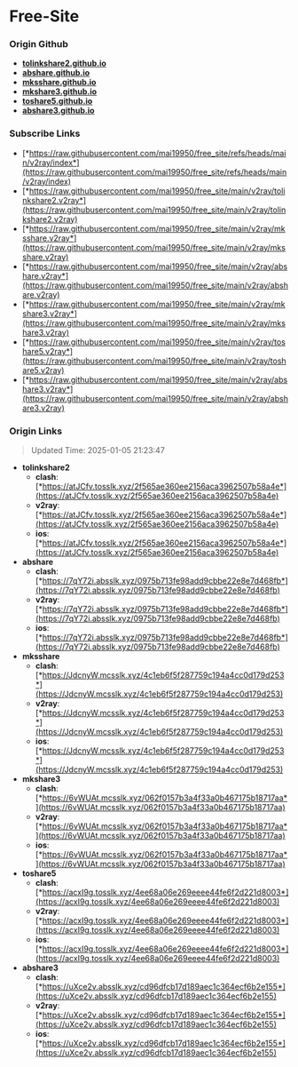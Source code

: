 # Free-Site

### Origin Github

- [**tolinkshare2.github.io**](https://github.com/tolinkshare2/tolinkshare2.github.io)
- [**abshare.github.io**](https://github.com/abshare/abshare.github.io)
- [**mksshare.github.io**](https://github.com/mksshare/mksshare.github.io)
- [**mkshare3.github.io**](https://github.com/mkshare3/mkshare3.github.io)
- [**toshare5.github.io**](https://github.com/toshare5/toshare5.github.io)
- [**abshare3.github.io**](https://github.com/abshare3/abshare3.github.io)

### Subscribe Links

- [*https://raw.githubusercontent.com/mai19950/free_site/refs/heads/main/v2ray/index*](https://raw.githubusercontent.com/mai19950/free_site/refs/heads/main/v2ray/index)
- [*https://raw.githubusercontent.com/mai19950/free_site/main/v2ray/tolinkshare2.v2ray*](https://raw.githubusercontent.com/mai19950/free_site/main/v2ray/tolinkshare2.v2ray)
- [*https://raw.githubusercontent.com/mai19950/free_site/main/v2ray/mksshare.v2ray*](https://raw.githubusercontent.com/mai19950/free_site/main/v2ray/mksshare.v2ray)
- [*https://raw.githubusercontent.com/mai19950/free_site/main/v2ray/abshare.v2ray*](https://raw.githubusercontent.com/mai19950/free_site/main/v2ray/abshare.v2ray)
- [*https://raw.githubusercontent.com/mai19950/free_site/main/v2ray/mkshare3.v2ray*](https://raw.githubusercontent.com/mai19950/free_site/main/v2ray/mkshare3.v2ray)
- [*https://raw.githubusercontent.com/mai19950/free_site/main/v2ray/toshare5.v2ray*](https://raw.githubusercontent.com/mai19950/free_site/main/v2ray/toshare5.v2ray)
- [*https://raw.githubusercontent.com/mai19950/free_site/main/v2ray/abshare3.v2ray*](https://raw.githubusercontent.com/mai19950/free_site/main/v2ray/abshare3.v2ray)

### Origin Links

> Updated Time: 2025-01-05 21:23:47

- **tolinkshare2**
  - **clash**: [*https://atJCfv.tosslk.xyz/2f565ae360ee2156aca3962507b58a4e*](https://atJCfv.tosslk.xyz/2f565ae360ee2156aca3962507b58a4e)
  - **v2ray**: [*https://atJCfv.tosslk.xyz/2f565ae360ee2156aca3962507b58a4e*](https://atJCfv.tosslk.xyz/2f565ae360ee2156aca3962507b58a4e)
  - **ios**: [*https://atJCfv.tosslk.xyz/2f565ae360ee2156aca3962507b58a4e*](https://atJCfv.tosslk.xyz/2f565ae360ee2156aca3962507b58a4e)
- **abshare**
  - **clash**: [*https://7qY72i.absslk.xyz/0975b713fe98add9cbbe22e8e7d468fb*](https://7qY72i.absslk.xyz/0975b713fe98add9cbbe22e8e7d468fb)
  - **v2ray**: [*https://7qY72i.absslk.xyz/0975b713fe98add9cbbe22e8e7d468fb*](https://7qY72i.absslk.xyz/0975b713fe98add9cbbe22e8e7d468fb)
  - **ios**: [*https://7qY72i.absslk.xyz/0975b713fe98add9cbbe22e8e7d468fb*](https://7qY72i.absslk.xyz/0975b713fe98add9cbbe22e8e7d468fb)
- **mksshare**
  - **clash**: [*https://JdcnyW.mcsslk.xyz/4c1eb6f5f287759c194a4cc0d179d253*](https://JdcnyW.mcsslk.xyz/4c1eb6f5f287759c194a4cc0d179d253)
  - **v2ray**: [*https://JdcnyW.mcsslk.xyz/4c1eb6f5f287759c194a4cc0d179d253*](https://JdcnyW.mcsslk.xyz/4c1eb6f5f287759c194a4cc0d179d253)
  - **ios**: [*https://JdcnyW.mcsslk.xyz/4c1eb6f5f287759c194a4cc0d179d253*](https://JdcnyW.mcsslk.xyz/4c1eb6f5f287759c194a4cc0d179d253)
- **mkshare3**
  - **clash**: [*https://6vWUAt.mcsslk.xyz/062f0157b3a4f33a0b467175b18717aa*](https://6vWUAt.mcsslk.xyz/062f0157b3a4f33a0b467175b18717aa)
  - **v2ray**: [*https://6vWUAt.mcsslk.xyz/062f0157b3a4f33a0b467175b18717aa*](https://6vWUAt.mcsslk.xyz/062f0157b3a4f33a0b467175b18717aa)
  - **ios**: [*https://6vWUAt.mcsslk.xyz/062f0157b3a4f33a0b467175b18717aa*](https://6vWUAt.mcsslk.xyz/062f0157b3a4f33a0b467175b18717aa)
- **toshare5**
  - **clash**: [*https://acxI9g.tosslk.xyz/4ee68a06e269eeee44fe6f2d221d8003*](https://acxI9g.tosslk.xyz/4ee68a06e269eeee44fe6f2d221d8003)
  - **v2ray**: [*https://acxI9g.tosslk.xyz/4ee68a06e269eeee44fe6f2d221d8003*](https://acxI9g.tosslk.xyz/4ee68a06e269eeee44fe6f2d221d8003)
  - **ios**: [*https://acxI9g.tosslk.xyz/4ee68a06e269eeee44fe6f2d221d8003*](https://acxI9g.tosslk.xyz/4ee68a06e269eeee44fe6f2d221d8003)
- **abshare3**
  - **clash**: [*https://uXce2v.absslk.xyz/cd96dfcb17d189aec1c364ecf6b2e155*](https://uXce2v.absslk.xyz/cd96dfcb17d189aec1c364ecf6b2e155)
  - **v2ray**: [*https://uXce2v.absslk.xyz/cd96dfcb17d189aec1c364ecf6b2e155*](https://uXce2v.absslk.xyz/cd96dfcb17d189aec1c364ecf6b2e155)
  - **ios**: [*https://uXce2v.absslk.xyz/cd96dfcb17d189aec1c364ecf6b2e155*](https://uXce2v.absslk.xyz/cd96dfcb17d189aec1c364ecf6b2e155)
